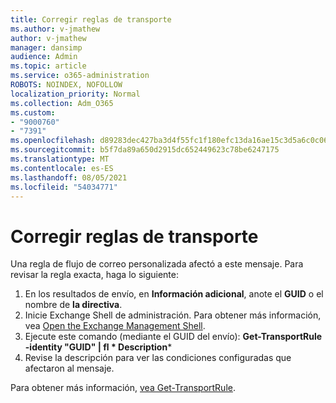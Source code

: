 ```yaml
---
title: Corregir reglas de transporte
ms.author: v-jmathew
author: v-jmathew
manager: dansimp
audience: Admin
ms.topic: article
ms.service: o365-administration
ROBOTS: NOINDEX, NOFOLLOW
localization_priority: Normal
ms.collection: Adm_O365
ms.custom:
- "9000760"
- "7391"
ms.openlocfilehash: d89283dec427ba3d4f55fc1f180efc13da16ae15c3d5a6c0c06a696faa6df7f8
ms.sourcegitcommit: b5f7da89a650d2915dc652449623c78be6247175
ms.translationtype: MT
ms.contentlocale: es-ES
ms.lasthandoff: 08/05/2021
ms.locfileid: "54034771"
---
```

# <a name="fix-transport-rules"></a>Corregir reglas de transporte

Una regla de flujo de correo personalizada afectó a este mensaje. Para revisar la regla exacta, haga lo siguiente:

1. En los resultados de envío, en **Información adicional**, anote el **GUID** o el nombre de **la directiva**.
2. Inicie Exchange Shell de administración. Para obtener más información, vea [Open the Exchange Management Shell](https://go.microsoft.com/fwlink/?linkid=2101432).
3. Ejecute este comando (mediante el GUID del envío):  **Get-TransportRule -identity "GUID" | fl * Description***
4. Revise la descripción para ver las condiciones configuradas que afectaron al mensaje.

Para obtener más información, [vea Get-TransportRule](https://go.microsoft.com/fwlink/?linkid=2101523).
